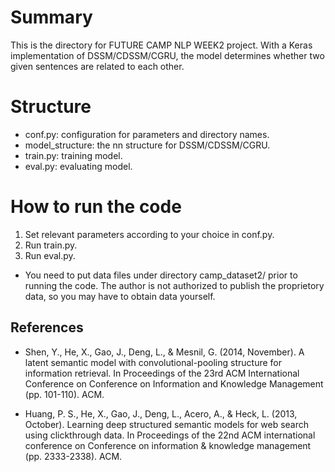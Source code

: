 # Summary

This is the directory for FUTURE CAMP NLP WEEK2 project. With a Keras implementation of DSSM/CDSSM/CGRU, the model determines whether two given sentences are related to each other.

# Structure

* conf.py: configuration for parameters and directory names.
* model_structure: the nn structure for DSSM/CDSSM/CGRU.
* train.py: training model.
* eval.py: evaluating model.

# How to run the code

1. Set relevant parameters according to your choice in conf.py.
2. Run train.py.
3. Run eval.py.
* You need to put data files under directory camp_dataset2/ prior to running the code. The author is not authorized to publish the proprietory data, so you may have to obtain data yourself.

## References

* Shen, Y., He, X., Gao, J., Deng, L., & Mesnil, G. (2014, November). A latent semantic model with convolutional-pooling structure for information retrieval. In Proceedings of the 23rd ACM International Conference on Conference on Information and Knowledge Management (pp. 101-110). ACM.

* Huang, P. S., He, X., Gao, J., Deng, L., Acero, A., & Heck, L. (2013, October). Learning deep structured semantic models for web search using clickthrough data. In Proceedings of the 22nd ACM international conference on Conference on information & knowledge management (pp. 2333-2338). ACM.
